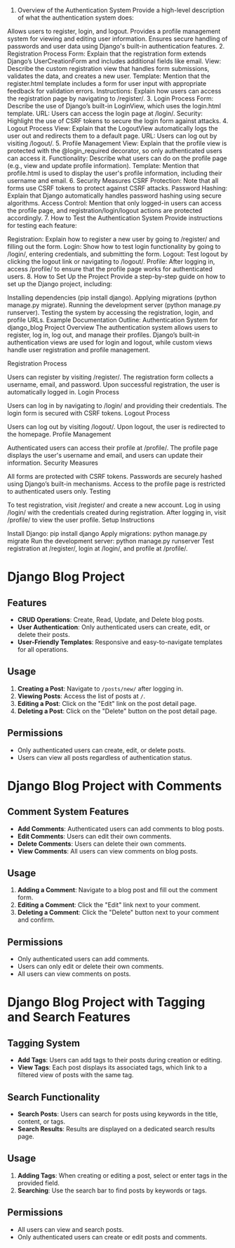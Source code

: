 1. Overview of the Authentication System
Provide a high-level description of what the authentication system does:

Allows users to register, login, and logout.
Provides a profile management system for viewing and editing user information.
Ensures secure handling of passwords and user data using Django's built-in authentication features.
2. Registration Process
Form: Explain that the registration form extends Django’s UserCreationForm and includes additional fields like email.
View: Describe the custom registration view that handles form submissions, validates the data, and creates a new user.
Template: Mention that the register.html template includes a form for user input with appropriate feedback for validation errors.
Instructions: Explain how users can access the registration page by navigating to /register/.
3. Login Process
Form: Describe the use of Django’s built-in LoginView, which uses the login.html template.
URL: Users can access the login page at /login/.
Security: Highlight the use of CSRF tokens to secure the login form against attacks.
4. Logout Process
View: Explain that the LogoutView automatically logs the user out and redirects them to a default page.
URL: Users can log out by visiting /logout/.
5. Profile Management
View: Explain that the profile view is protected with the @login_required decorator, so only authenticated users can access it.
Functionality: Describe what users can do on the profile page (e.g., view and update profile information).
Template: Mention that profile.html is used to display the user's profile information, including their username and email.
6. Security Measures
CSRF Protection: Note that all forms use CSRF tokens to protect against CSRF attacks.
Password Hashing: Explain that Django automatically handles password hashing using secure algorithms.
Access Control: Mention that only logged-in users can access the profile page, and registration/login/logout actions are protected accordingly.
7. How to Test the Authentication System
Provide instructions for testing each feature:

Registration: Explain how to register a new user by going to /register/ and filling out the form.
Login: Show how to test login functionality by going to /login/, entering credentials, and submitting the form.
Logout: Test logout by clicking the logout link or navigating to /logout/.
Profile: After logging in, access /profile/ to ensure that the profile page works for authenticated users.
8. How to Set Up the Project
Provide a step-by-step guide on how to set up the Django project, including:

Installing dependencies (pip install django).
Applying migrations (python manage.py migrate).
Running the development server (python manage.py runserver).
Testing the system by accessing the registration, login, and profile URLs.
Example Documentation Outline:
Authentication System for django_blog Project
Overview
The authentication system allows users to register, log in, log out, and manage their profiles. Django’s built-in authentication views are used for login and logout, while custom views handle user registration and profile management.

Registration Process

Users can register by visiting /register/.
The registration form collects a username, email, and password.
Upon successful registration, the user is automatically logged in.
Login Process

Users can log in by navigating to /login/ and providing their credentials.
The login form is secured with CSRF tokens.
Logout Process

Users can log out by visiting /logout/.
Upon logout, the user is redirected to the homepage.
Profile Management

Authenticated users can access their profile at /profile/.
The profile page displays the user's username and email, and users can update their information.
Security Measures

All forms are protected with CSRF tokens.
Passwords are securely hashed using Django’s built-in mechanisms.
Access to the profile page is restricted to authenticated users only.
Testing

To test registration, visit /register/ and create a new account.
Log in using /login/ with the credentials created during registration.
After logging in, visit /profile/ to view the user profile.
Setup Instructions

Install Django: pip install django
Apply migrations: python manage.py migrate
Run the development server: python manage.py runserver
Test registration at /register/, login at /login/, and profile at /profile/.


# Django Blog Project

## Features

- **CRUD Operations**: Create, Read, Update, and Delete blog posts.
- **User Authentication**: Only authenticated users can create, edit, or delete their posts.
- **User-Friendly Templates**: Responsive and easy-to-navigate templates for all operations.

## Usage

1. **Creating a Post**: Navigate to `/posts/new/` after logging in.
2. **Viewing Posts**: Access the list of posts at `/`.
3. **Editing a Post**: Click on the "Edit" link on the post detail page.
4. **Deleting a Post**: Click on the "Delete" button on the post detail page.

## Permissions

- Only authenticated users can create, edit, or delete posts.
- Users can view all posts regardless of authentication status.


# Django Blog Project with Comments

## Comment System Features

- **Add Comments**: Authenticated users can add comments to blog posts.
- **Edit Comments**: Users can edit their own comments.
- **Delete Comments**: Users can delete their own comments.
- **View Comments**: All users can view comments on blog posts.

## Usage

1. **Adding a Comment**: Navigate to a blog post and fill out the comment form.
2. **Editing a Comment**: Click the "Edit" link next to your comment.
3. **Deleting a Comment**: Click the "Delete" button next to your comment and confirm.

## Permissions

- Only authenticated users can add comments.
- Users can only edit or delete their own comments.
- All users can view comments on posts.

# Django Blog Project with Tagging and Search Features

## Tagging System

- **Add Tags**: Users can add tags to their posts during creation or editing.
- **View Tags**: Each post displays its associated tags, which link to a filtered view of posts with the same tag.

## Search Functionality

- **Search Posts**: Users can search for posts using keywords in the title, content, or tags.
- **Search Results**: Results are displayed on a dedicated search results page.

## Usage

1. **Adding Tags**: When creating or editing a post, select or enter tags in the provided field.
2. **Searching**: Use the search bar to find posts by keywords or tags.

## Permissions

- All users can view and search posts.
- Only authenticated users can create or edit posts and comments.